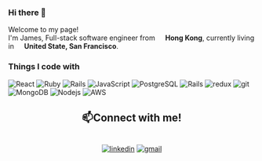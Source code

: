 ### Hi there 👋

<!--
**wuyuwenj/wuyuwenj** is a ✨ _special_ ✨ repository because its `README.md` (this file) appears on your GitHub profile.

Here are some ideas to get you started:

- 🔭 I’m currently working on ...
- 🌱 I’m currently learning ...
- 👯 I’m looking to collaborate on ...
- 🤔 I’m looking for help with ...
- 💬 Ask me about ...
- 📫 How to reach me: ...
- 😄 Pronouns: ...
- ⚡ Fun fact: ...
-->


<p>Welcome to my page! </br> I'm James, Full-stack software engineer from <img src="https://aws-mern-pixelpanda.s3.us-west-1.amazonaws.com/profile/hkicon.jpg" width="13"/> <b>Hong Kong</b>, currently living in <img src="https://aws-mern-pixelpanda.s3.us-west-1.amazonaws.com/profile/usicon.jpg" width="13"/> <b>United State, San Francisco</b>. </p>


<h3>Things I code with</h3>
<p>
  <img alt="React" src="https://img.shields.io/badge/-React-45b8d8?style=flat-square&logo=react&logoColor=white" />
  <img alt="Ruby" src="https://img.shields.io/badge/ruby-%23CC342D.svg?style=flat-square&logo=ruby&logoColor=white" />
  <img alt="Rails" src="https://img.shields.io/badge/rails-%23CC0000.svg?style=flat-square&logo=redux&logoColor=white" />
  <img alt="JavaScript" src="https://img.shields.io/badge/JavaScript-F7DF1E?style=flat-square&logo=redux&logoColor=white" />
  <img alt="PostgreSQL" src="https://img.shields.io/badge/PostgreSQL-316192?style=flat-square&logo=redux&logoColor=white" />
  <img alt="Rails" src="https://img.shields.io/badge/rails-%23CC0000.svg?style=flat-square&logo=redux&logoColor=white" />
  <img alt="redux" src="https://img.shields.io/badge/-Redux-764ABC?style=flat-square&logo=redux&logoColor=white" />
  <img alt="git" src="https://img.shields.io/badge/-Git-F05032?style=flat-square&logo=git&logoColor=white" />
  <img alt="MongoDB" src="https://img.shields.io/badge/-MongoDB-13aa52?style=flat-square&logo=mongodb&logoColor=white" />
  <img alt="Nodejs" src="https://img.shields.io/badge/-Nodejs-43853d?style=flat-square&logo=Node.js&logoColor=white" />
   <img alt="AWS" src="https://img.shields.io/badge/AWS-%23FF9900.svg?style=flat-square&logo=amazon-aws&logoColor=white" />

</p>


<h2 align="center">
📫Connect with me!
 </h2>
<br>
<div align="center" >
<a href = "https://www.linkedin.com/in/james-wu-5a609520a/"><img alt="linkedin" src="https://img.shields.io/badge/linkedin-%230077B5.svg?style=for-the-badge&logo=linkedin&logoColor=white"/></a>
<a href="mailto: wuyuwen0@gmail.com"><img alt="gmail" src="https://img.shields.io/badge/Gmail-D14836?style=for-the-badge&logo=gmail&logoColor=white" /></a>
</div>
